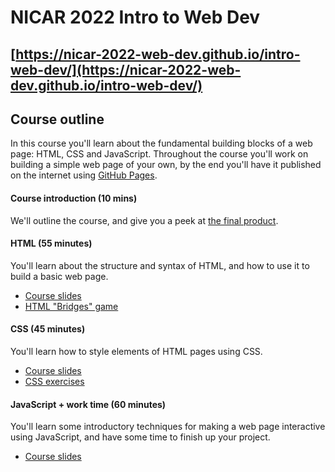 # NICAR 2022 Intro to Web Dev

## [https://nicar-2022-web-dev.github.io/intro-web-dev/](https://nicar-2022-web-dev.github.io/intro-web-dev/)

## Course outline

In this course you'll learn about the fundamental building blocks of a web page: HTML, CSS and JavaScript. Throughout the course you'll work on building a simple web page of your own, by the end you'll have it published on the internet using [GitHub Pages](https://pages.github.com/).

#### Course introduction (10 mins)

We'll outline the course, and give you a peek at [the final product](https://nicar-2022-web-dev.github.io/intro-web-dev/).

#### HTML (55 minutes)

You'll learn about the structure and syntax of HTML, and how to use it to build a basic web page.

- [Course slides](https://docs.google.com/presentation/d/1AJBrSLf4LKVT8_kBa8V0EDwkN_8-rGs4aO4x6_6S13s/)
- [HTML "Bridges" game](https://bridges.datajourn.com/)

#### CSS (45 minutes)

You'll learn how to style elements of HTML pages using CSS.

- [Course slides](https://docs.google.com/presentation/d/1iwu6KjrLqJNv5rntWyzdcWufXVHJ-dsk-snC8Lyaf2A/)
- [CSS exercises](https://css1.datajourn.com/)

#### JavaScript + work time (60 minutes)

You'll learn some introductory techniques for making a web page interactive using JavaScript, and have some time to finish up your project.

- [Course slides](https://docs.google.com/presentation/d/1dOoUEig6_tZLmkB7R5Hni1OxVOWxx8LPi-ijRh8Na2o/edit)
